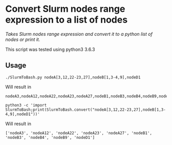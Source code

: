 Convert Slurm nodes range expression to a list of nodes
=======================================================

*Takes Slurm nodes range expression and convert it to a python list of nodes or print it.*

This script was tested using python3 3.6.3

Usage
-----
```
./SlurmToBash.py nodeA[3,12,22-23,27],nodeB[1,3-4,9],nodeD1
```
Will result in
```
nodeA3,nodeA12,nodeA22,nodeA23,nodeA27,nodeB1,nodeB3,nodeB4,nodeB9,nodeD1
```
```
python3 -c 'import SlurmToBash;print(SlurmToBash.convert("nodeA[3,12,22-23,27],nodeB[1,3-4,9],nodeD1"))'
```
Will result in
```
['nodeA3', 'nodeA12', 'nodeA22', 'nodeA23', 'nodeA27', 'nodeB1', 'nodeB3', 'nodeB4', 'nodeB9', 'nodeD1']
```

